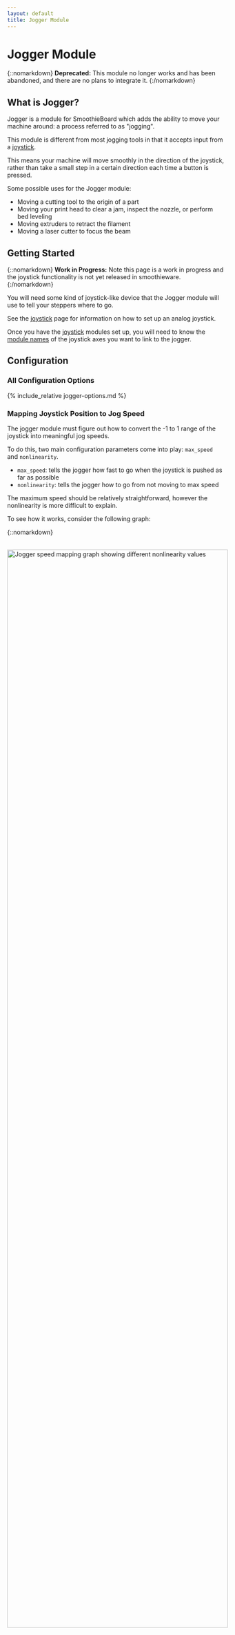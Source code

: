 ```yaml
---
layout: default
title: Jogger Module
---
```


# Jogger Module

{::nomarkdown}
<sl-alert variant="danger" open>
  <sl-icon slot="icon" name="exclamation-triangle"></sl-icon>
  <strong>Deprecated:</strong> This module no longer works and has been abandoned, and there are no plans to integrate it.
</sl-alert>
{:/nomarkdown}

## What is Jogger?

Jogger is a module for SmoothieBoard which adds the ability to move your machine around: a process referred to as "jogging".

This module is different from most jogging tools in that it accepts input from a [joystick](joystick).

This means your machine will move smoothly in the direction of the joystick, rather than take a small step in a certain direction each time a button is pressed.

Some possible uses for the Jogger module:

- Moving a cutting tool to the origin of a part
- Moving your print head to clear a jam, inspect the nozzle, or perform bed leveling
- Moving extruders to retract the filament
- Moving a laser cutter to focus the beam

## Getting Started

{::nomarkdown}
<sl-alert variant="danger" open>
  <sl-icon slot="icon" name="exclamation-triangle"></sl-icon>
  <strong>Work in Progress:</strong> Note this page is a work in progress and the joystick functionality is not yet released in smoothieware.
</sl-alert>
{:/nomarkdown}

You will need some kind of joystick-like device that the Jogger module will use to tell your steppers where to go.

See the [joystick](joystick) page for information on how to set up an analog joystick.

Once you have the [joystick](joystick) modules set up, you will need to know the [module names](module-name) of the joystick axes you want to link to the jogger.

## Configuration

### All Configuration Options

{% include_relative jogger-options.md %}

### Mapping Joystick Position to Jog Speed

The jogger module must figure out how to convert the -1 to 1 range of the joystick into meaningful jog speeds.

To do this, two main configuration parameters come into play: `max_speed` and `nonlinearity`.

- `max_speed`: tells the jogger how fast to go when the joystick is pushed as far as possible
- `nonlinearity`: tells the jogger how to go from not moving to max speed

The maximum speed should be relatively straightforward, however the nonlinearity is more difficult to explain.

To see how it works, consider the following graph:

{::nomarkdown}
<a href="/images/temporary/joystick-generic.jpg">
  <img src="/images/temporary/joystick-generic.jpg" alt="Jogger speed mapping graph showing different nonlinearity values" style="display: block; margin: 2rem auto; min-width: 640px; width: 80%; max-width: 800px;"/>
</a>
{:/nomarkdown}

On the X-axis is the joystick position, from not moved on the left (0.00) to fully moved on the right (1.00).

On the Y-axis is the jogging speed, where 0% is not moving and 100% is moving as fast as possible.

The different colored lines show how the nonlinearity parameter affects the jog speed.

The table below describes the values demonstrated in the chart above:

| Nonlinearity | Comments |
| ------------ | -------- |
| 1.0          | Linear change, moving the joystick halfway will go half of max speed |
| 1.2          | Tiny nonlinearity, will likely be indistinguishable from linear |
| 1.5          | Small nonlinearity, speed will be slightly slower for small joystick movement |
| 2.0          | Normal nonlinearity, jogging will be very slow and controlled for small joystick movement, and quickly gain speed for large movements |
| 3.0          | Large nonlinearity, jogger will barely move until joystick is pushed to ~%20, and speed will gain very quickly from here. This might be too large a value for most users |

Notice for all the example values in the chart above, there is a region below ~0.05 on the joystick axis where the jogger does not move at all.

This is the `dead_zone` configuration, which is used to make sure the joystick has actually moved before jogging.

If undesired jogging occurs, increase the `dead_zone` value.

## Examples

### Set Jog Axes

The command to set the jog axes is `M777` by default, unless changed by the `m_code_set` configuration.

To use the command, type the M-code followed by the letters to use for jog axes (in order of alpha, beta, etc.).

| Example       | Alpha Jog Axis | Beta Jog Axis |
| ------------- | -------------- | ------------- |
| `M777 XY`     | X              | Y             |
| `M777 XZ`     | X              | Z             |
| `M777 -Z`     | none           | Z             |

### Toggle Jog Axes

The command to toggle the jog axes is `M778` by default, unless changed by the `m_code_toggle` configuration.

Toggling the axes will cycle between the axes set in the `jog_axes` configuration.

```
M778
```

An example line of configuration is shown below:

```markdown
jogger.jog_axes             XY,XZ,-Z         #cycle between the joystick horz/vert controlling axes XY, XZ, and nothing/Z when using M778
```

In this example, the jogger will start controlling by controlling XY.

When `M778` is issued, it will change to XZ.

If issued again, it will change to nothing/Z, and if issued once more, go back to XY.

## Developer Documentation

For information on how to write a module which the jogger can read, see the [jogger developer documentation](jogger-dev).
